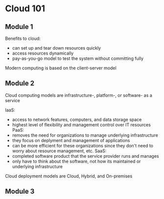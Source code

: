 # Cloud 101


## Module 1
Benefits to cloud:
 - can set up and tear down resources quickly
 - access resources dynamically
 - pay-as-you-go model to test the system without committing fully

Modern computing is based on the client-server model

## Module 2
Cloud computing models are infrastructure-, platform-, or software- as a service

IaaS:
 - access to network features, computers, and data storage space
 - highest level of flexibility and management control over IT resources
PaaS:
 - removes the need for organizations to manage underlying infrastructure
 - they focus on deplyment and management of applications
 - can be more efficient for these organizations since they don't need to worry about resource management, etc.
SaaS:
 - completed software product that the service provider runs and manages
 - only have to think about the software, not how its maintained or underlying infrastructure

Cloud deployment models are Cloud, Hybrid, and On-premises

## Module 3


